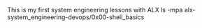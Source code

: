 This is my first system engineering lessons with ALX
ls -mpa alx-system_engineering-devops/0x00-shell_basics
